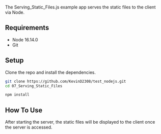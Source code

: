 The Serving_Static_Files.js example app serves the static files to the client via Node.

## Requirements

* Node 16.14.0
* Git

## Setup

Clone the repo and install the dependencies.

```bash
git clone https://github.com/KevinD2308/test_nodejs.git
cd 07_Serving_Static_Files
```

```bash
npm install
```

## How To Use

After starting the server, the static files will be displayed to the client once the server is accessed.
